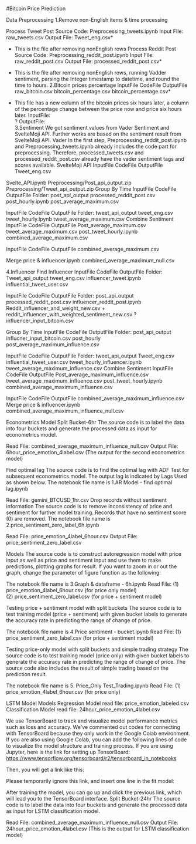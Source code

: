 #Bitcoin Price Prediction



Data Preprocessing
1.Remove non-English items & time processing

Process Tweet Post
Source Code: Preprocessing_tweets.ipynb
Input FIle: raw_tweets.csv 
Output File: Tweet_eng.csv*
* This is the file after removing nonEnglish rows
Process Reddit Post
Source Code: Preprocessing_reddit_post.ipynb
Input FIle: raw_reddit_post.csv
Output File: processed_reddit_post.csv*

* This is the file after removing nonEnglish rows, running Vadder sentiment, parsing the Integer timestamp to datetime, and round the time to hours.
2.Bitcoin prices percentage
InputFile
CodeFile
OutputFile
raw_bitcoin.csv
bitcoin_percentage.csv
bitcoin_percentage.csv*
* This file has a new column of the bitcoin prices six hours later, a column of the percentage change between the price now and price six hours later.
InputFile:  
?
OutputFile:  
3.Sentiment
We got sentiment values from Vader Sentiment and SvelteMoji API. Further works are based on the sentiment result from SvelteMoji API.
Vader
In the first step, Preprocessing_reddit_post.ipynb and Preprocessing_tweets.ipynb already includes the code part for preprocessing. Therefore, processed_tweets.csv and processed_reddit_post.csv already have the vader sentiment tags and scores available.
SvelteMoji API
InputFile
CodeFile
OutputFile
Tweet_eng.csv

Svelte_API.ipynb
Preprocessing/Post_api_output.zip
Preprocessing/Tweet_api_output.zip
Group By Time
InputFile
CodeFile
OutputFile
Folder: post_api_output
processed_reddit_post.csv
post_hourly.ipynb
post_average_maximum.csv

InputFile
CodeFile
OutputFile
Folder: tweet_api_output
tweet_eng.csv
tweet_hourly.ipynb
tweet_average_maximum.csv
Combine Sentiment
InputFile
CodeFile
OutputFile
Post_average_maximum.csv
tweet_average_maximum.csv
post_tweet_hourly.ipynb
combined_average_maximum.csv

InputFile
CodeFile
OutputFile
combined_average_maximum.csv

Merge price & influencer.ipynb
combined_average_maximum_null.csv

4.Influencer
Find Influencer
InputFile
CodeFile
OutputFile
Folder: Tweet_api_output
tweet_eng.csv
influencer_tweet.ipynb
influential_tweet_user.csv

InputFile
CodeFile
OutputFile
Folder:
post_api_output
processed_reddit_post.csv
influencer_reddit_post.ipynb
Reddit_influencer_and_weight_new.csv + reddit_influencer_with_weighted_sentiment_new.csv
? influencer_input_bitcoin.csv

Group By Time
InputFile
CodeFile
OutputFile
Folder: post_api_output
influcner_input_bitcoin.csv
post_hourly
post_average_maximum_influence.csv

InputFile
CodeFile
OutputFile
Folder: tweet_api_output
Tweet_eng.csv
influential_tweet_user.csv
tweet_hourly_influencer.ipynb
tweet_average_maximum_influence.csv
Combine Sentiment
InputFile
CodeFile
OutputFile
Post_average_maximum_influence.csv
tweet_average_maximum_influence.csv
post_tweet_hourly.ipynb
combined_average_maximum_influence.csv

InputFile
CodeFile
OutputFile
combined_average_maximum_influence.csv
Merge price & influencer.ipynb
combined_average_maximum_influence_null.csv


Econometrics Model
Split Bucket-6hr
The source code is to label the data into four buckets and generate the processed data as input for econometrics model.

Read File: combined_average_maximum_influence_null.csv
Output File: 6hour_price_emotion_4label.csv (The output for the second econometrics model)

Find optimal lag
The source code is to find the optimal lag with ADF Test for subsequent econometrics model. The output lag is indicated by Lags Used as shown below. The notebook file name is 1.AR Model - find optimal lag.ipynb



Read File: gemini_BTCUSD_1hr.csv
Drop records without sentiment information
The source code is to remove inconsistency of price and sentiment for further model training. Records that have no sentiment score (0) are removed. The notebook file name is 2.price_sentiment_zero_label_6h.ipynb

Read File: price_emotion_4label_6hour.csv
Output File: price_sentiment_zero_label.csv 

Models
The source code is to construct autoregression model with price input as well as price and sentiment input and use them to make predictions, plotting graphs for result. If you want to zoom in or out the graph, change the parameter of figure function as the following:

 The notebook file name is 3.Graph & dataframe - 6h.ipynb
 Read File: (1)  price_emotion_4label_6hour.csv (for price only model)	
                 (2)  price_sentiment_zero_label.csv (for price + sentiment model)


Testing price + sentiment model with split buckets
The source code is to test training model (price + sentiment) with given bucket labels to generate the accuracy rate in predicting the range of change of price. 

 The notebook file name is 4.Price sentiment - bucket.ipynb
 Read File:	(1) price_sentiment_zero_label.csv (for price + sentiment model)


Testing price-only model with split buckets and simple trading strategy
The source code is to test training model (price only) with given bucket labels to generate the accuracy rate in predicting the range of change of price. The source code also includes the result of simple trading based on the prediction result. 

 The notebook file name is 5. Price_Only Test_Trading.ipynb
 Read File:	(1) price_emotion_4label_6hour.csv (for price only)










LSTM Model
Models
Regression Model read file: price_emotion_labeled.csv 
Classification Model read file: 24hour_price_emotion_4label.csv

We use TensorBoard to track and visualize model performance metrics such as loss and accuracy. We've commented out codes for connecting with TensorBoard because they only work in the Google Colab environment. If you are also using Google Colab, you can add the following lines of code to visualize the model structure and training process. If you are using Jupyter, here is the link for setting up TensorBoard: https://www.tensorflow.org/tensorboard/r2/tensorboard_in_notebooks


Then, you will get a link like this:

Please temporarily ignore this link, and insert one line in the fit model:


After training the model, you can go up and click the previous link, which will lead you to the TensorBoard interface.
Split Bucket-24hr
The source code is to label the data into four buckets and generate the processed data as input for LSTM classification model.

Read File: combined_average_maximum_influence_null.csv
Output File: 24hour_price_emotion_4label.csv (This is the output for LSTM classification model)

